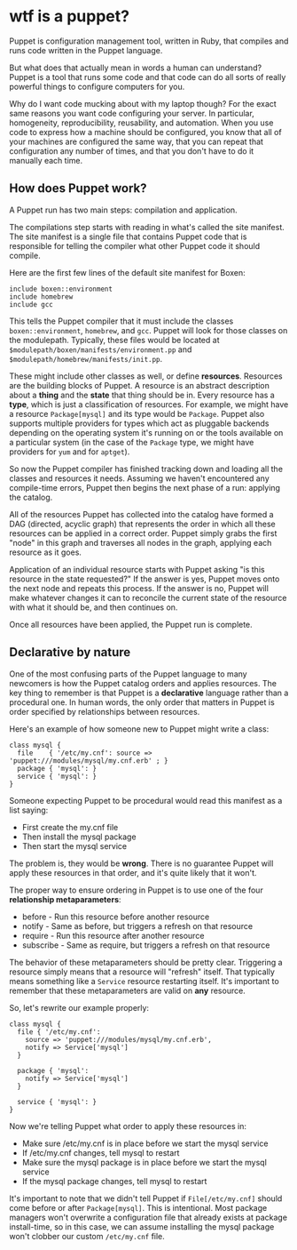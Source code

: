 # wtf is a puppet?

Puppet is configuration management tool, written in Ruby, that compiles
and runs code written in the Puppet language.

But what does that actually mean in words a human can understand?
Puppet is a tool that runs some code and that code can do all sorts of
really powerful things to configure computers for you.

Why do I want code mucking about with my laptop though?
For the exact same reasons you want code configuring your server.
In particular, homogeneity, reproducibility, reusability, and automation.
When you use code to express how a machine should be configured,
you know that all of your machines are configured the same way,
that you can repeat that configuration any number of times,
and that you don't have to do it manually each time.

## How does Puppet work?

A Puppet run has two main steps: compilation and application.

The compilations step starts with reading in what's called the site manifest.
The site manifest is a single file that contains Puppet code that is responsible
for telling the compiler what other Puppet code it should compile.

Here are the first few lines of the default site manifest for Boxen:

```
include boxen::environment
include homebrew
include gcc
```

This tells the Puppet compiler that it must include the classes
`boxen::environment`, `homebrew`, and `gcc`.
Puppet will look for those classes on the modulepath.
Typically, these files would be located at
`$modulepath/boxen/manifests/environment.pp` and
`$modulepath/homebrew/manifests/init.pp`.

These might include other classes as well, or define **resources**.
Resources are the building blocks of Puppet.
A resource is an abstract description about a **thing** and the **state**
that thing should be in.
Every resource has a **type**, which is just a classification of resources.
For example, we might have a resource `Package[mysql]` and its type would be
`Package`.
Puppet also supports multiple providers for types which act as pluggable
backends depending on the operating system it's running on or the tools
available on a particular system (in the case of the `Package` type,
we might have providers for `yum` and for `aptget`).

So now the Puppet compiler has finished tracking down and loading all the
classes and resources it needs.
Assuming we haven't encountered any compile-time errors, Puppet then begins
the next phase of a run: applying the catalog.

All of the resources Puppet has collected into the catalog have formed a
DAG (directed, acyclic graph) that represents the order in which all these
resources can be applied in a correct order.
Puppet simply grabs the first "node" in this graph and traverses all nodes
in the graph, applying each resource as it goes.

Application of an individual resource starts with Puppet asking "is this
resource in the state requested?" If the answer is yes, Puppet moves onto the
next node and repeats this process. If the answer is no, Puppet will make
whatever changes it can to reconcile the current state of the resource with
what it should be, and then continues on.

Once all resources have been applied, the Puppet run is complete.

## Declarative by nature

One of the most confusing parts of the Puppet language to many newcomers is
how the Puppet catalog orders and applies resources.
The key thing to remember is that Puppet is a **declarative** language rather
than a procedural one.
In human words, the only order that matters in Puppet is order specified by
relationships between resources.

Here's an example of how someone new to Puppet might write a class:

``` puppet
class mysql {
  file    { '/etc/my.cnf': source => 'puppet:///modules/mysql/my.cnf.erb' ; }
  package { 'mysql': }
  service { 'mysql': }
}
```

Someone expecting Puppet to be procedural would read this manifest as a list
saying:

* First create the my.cnf file
* Then install the mysql package
* Then start the mysql service

The problem is, they would be **wrong**.
There is no guarantee Puppet will apply these resources in that order,
and it's quite likely that it won't.

The proper way to ensure ordering in Puppet is to use one of the four
**relationship metaparameters**:

* before - Run this resource before another resource
* notify - Same as before, but triggers a refresh on that resource
* require - Run this resource after another resource
* subscribe - Same as require, but triggers a refresh on that resource

The behavior of these metaparameters should be pretty clear.
Triggering a resource simply means that a resource will "refresh" itself.
That typically means something like a `Service` resource restarting itself.
It's important to remember that these metaparameters are valid on **any** resource.

So, let's rewrite our example properly:

``` puppet
class mysql {
  file { '/etc/my.cnf':
    source => 'puppet:///modules/mysql/my.cnf.erb',
    notify => Service['mysql']
  }

  package { 'mysql':
    notify => Service['mysql']
  }

  service { 'mysql': }
}
```

Now we're telling Puppet what order to apply these resources in:

* Make sure /etc/my.cnf is in place before we start the mysql service
* If /etc/my.cnf changes, tell mysql to restart
* Make sure the mysql package is in place before we start the mysql service
* If the mysql package changes, tell mysql to restart

It's important to note that we didn't tell Puppet if `File[/etc/my.cnf]`
should come before or after `Package[mysql]`.
This is intentional.
Most package managers won't overwrite a configuration file that already exists
at package install-time, so in this case, we can assume installing the mysql
package won't clobber our custom `/etc/my.cnf` file.
